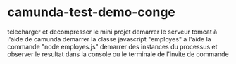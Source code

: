 # camunda-test-demo-conge
telecharger et decompresser le mini projet
demarrer le serveur tomcat à l'aide de camunda
demarrer la classe javascript "employes" à l'aide la commande "node employes.js"
demarrer des instances du processus et observer le resultat dans la console ou le terminale de l'invite de commande
